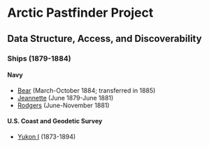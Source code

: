# Arctic Pastfinder Project
## Data Structure, Access, and Discoverability

### Ships (1879-1884)

#### Navy

- [Bear] (March-October 1884; transferred in 1885)
- [Jeannette] (June 1879-June 1881)
- [Rodgers] (June-November 1881)

[Bear]: http://www.naval-history.net/OW-US/Bear/USS_Bear.htm
[Jeannette]: http://www.naval-history.net/OW-US/Jeannette/USS_Jeannette.htm
[Rodgers]: http://www.naval-history.net/OW-US/Rodgers/USS_Rodgers.htm

#### U.S. Coast and Geodetic Survey

- [Yukon I] (1873-1894)

[Yukon I]: http://www.naval-history.net/OW-US/Yukon1/USCGSS_Yukon1.htm